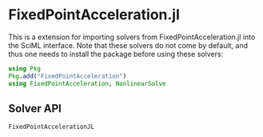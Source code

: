 # FixedPointAcceleration.jl

This is a extension for importing solvers from FixedPointAcceleration.jl into the SciML
interface. Note that these solvers do not come by default, and thus one needs to install
the package before using these solvers:

```julia
using Pkg
Pkg.add("FixedPointAcceleration")
using FixedPointAcceleration, NonlinearSolve
```

## Solver API

```@docs
FixedPointAccelerationJL
```
